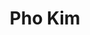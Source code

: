 ---
path: "/eats/pho-kim"
title: "Pho Kim"
image: "https://res.cloudinary.com/tpage99/image/upload/v1586830151/local417eats/local417eatslogo.png"
orderops: ["curbside", "takeout"]
category: "eats"
hours: "11am-8:30pm Wednesday through Monday"
eatsType: "Vietnamese"
website: "http://www.phokimspringfield.com/"
facebook: "https://www.facebook.com/phokimspringfield"
address: "3433 S Campbell Ave Springfield, Missouri 65807"
phone: "4178839999"
tags: ["vietnamese"]
---